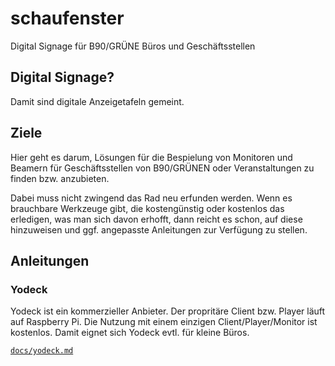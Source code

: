 # schaufenster

Digital Signage für B90/GRÜNE Büros und Geschäftsstellen

## Digital Signage?

Damit sind digitale Anzeigetafeln gemeint.

## Ziele

Hier geht es darum, Lösungen für die Bespielung von Monitoren und Beamern
für Geschäftsstellen von B90/GRÜNEN oder Veranstaltungen zu finden bzw.
anzubieten.

Dabei muss nicht zwingend das Rad neu erfunden werden. Wenn es brauchbare
Werkzeuge gibt, die kostengünstig oder kostenlos das erledigen, was man
sich davon erhofft, dann reicht es schon, auf diese hinzuweisen und ggf.
angepasste Anleitungen zur Verfügung zu stellen.

## Anleitungen

### Yodeck

Yodeck ist ein kommerzieller Anbieter. Der propritäre Client bzw. Player läuft
auf Raspberry Pi. Die Nutzung mit einem einzigen Client/Player/Monitor ist
kostenlos. Damit eignet sich Yodeck evtl. für kleine Büros.

[`docs/yodeck.md`](/netzbegruenung/schaufenster/blog/master/docs/yodeck.md)
